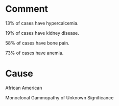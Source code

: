 # Comment

13% of cases have hypercalcemia.

19% of cases have kidney disease.

58% of cases have bone pain.

73% of cases have anemia.

# Cause

African American

Monoclonal Gammopathy of Unknown Significance
